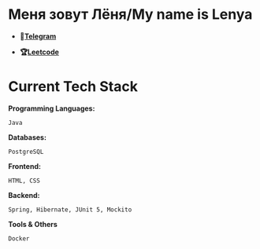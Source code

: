 # Меня зовут Лёня/My name is Lenya

- **💩[Telegram](https://t.me/xhosh256)**

- **🏆[Leetcode](https://leetcode.com/u/xhosh256/)**

# Current Tech Stack

**Programming Languages:**

```Java```

**Databases:**

```PostgreSQL```

**Frontend:**

```HTML, CSS```

**Backend:**

```Spring, Hibernate, JUnit 5, Mockito```

**Tools & Others**

```Docker```
